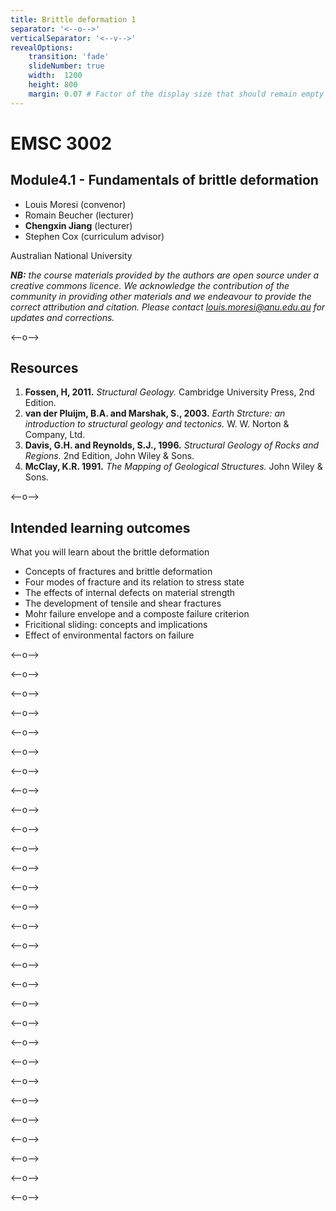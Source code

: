 ```yaml
---
title: Brittle deformation 1
separator: '<--o-->'
verticalSeparator: '<--v-->'
revealOptions:
    transition: 'fade'
    slideNumber: true
    width:  1200
    height: 800
    margin: 0.07 # Factor of the display size that should remain empty around the content (7% typically)
---
```


# EMSC 3002

## Module4.1 - Fundamentals of brittle deformation 

  - Louis Moresi (convenor)
  - Romain Beucher (lecturer)
  - **Chengxin Jiang** (lecturer)
  - Stephen Cox (curriculum advisor)

Australian National University

_**NB:** the course materials provided by the authors are open source under a creative commons licence. 
We acknowledge the contribution of the community in providing other materials and we endeavour to 
provide the correct attribution and citation. Please contact louis.moresi@anu.edu.au for updates and 
corrections._

<--o-->

## Resources

1. **Fossen, H, 2011.** *Structural Geology.* Cambridge University Press, 2nd Edition.
1. **van der Pluijm, B.A. and Marshak, S., 2003.** *Earth Strcture: an introduction to structural geology and tectonics.* W. W. Norton & Company, Ltd.
1. **Davis, G.H. and Reynolds, S.J., 1996.** *Structural Geology of Rocks and Regions.* 2nd Edition, John Wiley & Sons.
1. **McClay, K.R. 1991.** *The Mapping of Geological Structures.* John Wiley & Sons. 

<--o-->

## Intended learning outcomes

What you will learn about the brittle deformation

- Concepts of fractures and brittle deformation
- Four modes of fracture and its relation to stress state
- The effects of internal defects on material strength
- The development of tensile and shear fractures
- Mohr failure envelope and a composte failure criterion
- Fricitional sliding: concepts and implications
- Effect of environmental factors on failure

<--o-->

<!-- .slide: data-background="Module-iv-Brittle-Deformation/Figures-Brittle_deformation1/slide1.jpg" -->

<--o-->

<!-- .slide: data-background="Module-iv-Brittle-Deformation/Figures-Brittle_deformation1/slide2.jpg" -->

<--o-->

<!-- .slide: data-background="Module-iv-Brittle-Deformation/Figures-Brittle_deformation1/slide3.jpg" -->

<--o-->

<!-- .slide: data-background="Module-iv-Brittle-Deformation/Figures-Brittle_deformation1/slide4.jpg" -->

<--o-->

<!-- .slide: data-background="Module-iv-Brittle-Deformation/Figures-Brittle_deformation1/slide5.jpg" -->

<--o-->

<!-- .slide: data-background="Module-iv-Brittle-Deformation/Figures-Brittle_deformation1/slide6.jpg" -->

<--o-->

<!-- .slide: data-background="Module-iv-Brittle-Deformation/Figures-Brittle_deformation1/slide7.jpg" -->

<--o-->

<!-- .slide: data-background="Module-iv-Brittle-Deformation/Figures-Brittle_deformation1/slide8.jpg" -->

<--o-->

<!-- .slide: data-background="Module-iv-Brittle-Deformation/Figures-Brittle_deformation1/slide9.jpg" -->

<--o-->

<!-- .slide: data-background="Module-iv-Brittle-Deformation/Figures-Brittle_deformation1/slide10.jpg" -->

<--o-->

<!-- .slide: data-background="Module-iv-Brittle-Deformation/Figures-Brittle_deformation1/slide11.jpg" -->

<--o-->

<!-- .slide: data-background="Module-iv-Brittle-Deformation/Figures-Brittle_deformation1/slide12.jpg" -->

<--o-->

<!-- .slide: data-background="Module-iv-Brittle-Deformation/Figures-Brittle_deformation1/slide13.jpg" -->

<--o-->

<!-- .slide: data-background="Module-iv-Brittle-Deformation/Figures-Brittle_deformation1/slide14.jpg" -->

<--o-->

<!-- .slide: data-background="Module-iv-Brittle-Deformation/Figures-Brittle_deformation1/slide15.jpg" -->
<--o-->

<!-- .slide: data-background="Module-iv-Brittle-Deformation/Figures-Brittle_deformation1/slide16.jpg" -->

<--o-->

<!-- .slide: data-background="Module-iv-Brittle-Deformation/Figures-Brittle_deformation1/slide17.jpg" -->

<--o-->

<!-- .slide: data-background="Module-iv-Brittle-Deformation/Figures-Brittle_deformation1/slide18.jpg" -->

<--o-->

<!-- .slide: data-background="Module-iv-Brittle-Deformation/Figures-Brittle_deformation1/slide19.jpg" -->

<--o-->

<!-- .slide: data-background="Module-iv-Brittle-Deformation/Figures-Brittle_deformation1/slide20.jpg" -->

<--o-->

<!-- .slide: data-background="Module-iv-Brittle-Deformation/Figures-Brittle_deformation1/slide21.jpg" -->
<--o-->

<!-- .slide: data-background="Module-iv-Brittle-Deformation/Figures-Brittle_deformation1/slide22.jpg" -->

<--o-->

<!-- .slide: data-background="Module-iv-Brittle-Deformation/Figures-Brittle_deformation1/slide23.jpg" -->

<--o-->

<!-- .slide: data-background="Module-iv-Brittle-Deformation/Figures-Brittle_deformation1/slide24.jpg" -->

<--o-->

<!-- .slide: data-background="Module-iv-Brittle-Deformation/Figures-Brittle_deformation1/slide25.jpg" -->

<--o-->

<!-- .slide: data-background="Module-iv-Brittle-Deformation/Figures-Brittle_deformation1/slide26.jpg" -->

<--o-->

<!-- .slide: data-background="Module-iv-Brittle-Deformation/Figures-Brittle_deformation1/slide27.jpg" -->

<--o-->

<!-- .slide: data-background="Module-iv-Brittle-Deformation/Figures-Brittle_deformation1/slide28.jpg" -->

<--o-->

<!-- .slide: data-background="Module-iv-Brittle-Deformation/Figures-Brittle_deformation1/slide29.jpg" -->


